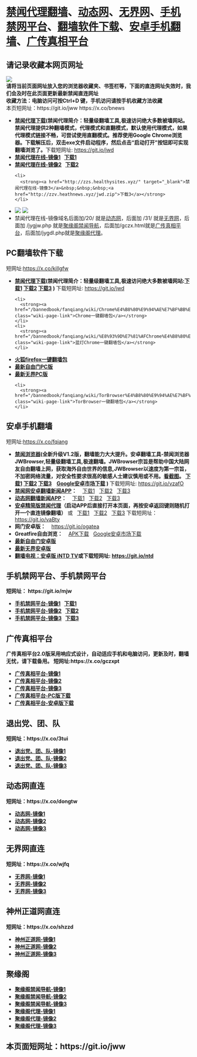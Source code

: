 <h1><a href="#jwproxy">禁闻代理翻墙</a>、<a href="#to-dtw">动态网</a>、<a href="#to-wjw">无界网</a>、<a href="#mobilejinwang">手机禁网平台</a>、<a href="#fanqiangsoft">翻墙软件下载</a>、<a href="#androidfq">安卓手机翻墙</a>、<a href="#gczxpt">广传真相平台</a></h1> 

<h2>请记录收藏本网页网址</h2>
<img src="https://raw.githubusercontent.com/kgfw/fg/master/jw/attation.jpg" /><br/>
<strong>请将当前页面网址放入您的浏览器收藏夹、书签栏等，下面的直连网址失效时，我们会及时在此页面更新最新禁闻直连网址 
<br>收藏方法：电脑访问可按Ctrl+D 键，手机访问请按手机收藏方法收藏</strong>
<br>本页短网址：https://git.io/jww  https://x.co/bnews


<div class="boxed-group-inner wiki-auxiliary-content wiki-auxiliary-content-no-bg">
<a name="jwproxy"></a>
  <ul class="wiki-pages" data-filterable-for="wiki-pages-filter" data-filterable-type="substring">
<li>
      <strong><a href="https://github.com/kgfw/fg/raw/master/jw/jwd.zip">禁闻代理下载</a>(禁闻代理简介：轻量级翻墙工具,极速访问绝大多数被墙网站。禁闻代理提供2种翻墙模式，代理模式和直翻模式，默认使用代理模式，如果代理模式链接不畅，可尝试使用直翻模式。推荐使用Google Chrome浏览器。下载解压后，双击exe文件启动程序，然后点击“启动打开”按钮即可实现翻墙浏览了。</strong>下载短网址:  <a href="https://git.io/jwd">https://git.io/jwd</a>
    </li>


  <li>
      <strong><a href="http://zzz.healthysite.xyz/" target="_blank">禁闻代理在线-镜像1</a>&nbsp;&nbsp;&nbsp;<a href="http://zzs.healthysites.xyz/jwd.zip">下载1</a></strong>
    </li> 
    
 
   <li>
      <strong><a href="http://zzv.heathnews.xyz/" target="_blank">禁闻代理在线-镜像2</a>&nbsp;&nbsp;&nbsp;<a href="http://zzz.healthysite.xyz/jwd.zip">下载2</a></strong>
    </li>     
    
    <li>
      <strong><a href="http://zzs.healthysites.xyz/" target="_blank">禁闻代理在线-镜像3</a>&nbsp;&nbsp;&nbsp;<a href="http://zzv.heathnews.xyz/jwd.zip">下载3</a></strong>
    </li> 



 <li>
 <img src="https://raw.githubusercontent.com/kgfw/fg/master/jw/qr.jpg" /> <img src="https://raw.githubusercontent.com/kgfw/fg/master/jw/jwproxy.jpg" />
    </li>
 <li>
     禁闻代理在线-镜像域名后面加/20/ 就是<a href="http://zzv.heathnews.xyz/20/" target="_blank">动态网</a>，后面加 /31/ 就是<a href="http://zzv.heathnews.xyz/31/" target="_blank">无界网</a>，后面加 /jygjw.php 就是<a href="http://zzv.heathnews.xyz/jygjw.php" target="_blank">聚缘阁禁闻导航</a>，后面加/gczx.html就是<a href="http://zzv.heathnews.xyz/gczx.html" target="_blank">广传真相平台</a>，后面加/jygdl.php就是<a href="http://zzv.heathnews.xyz/jygdl.php" target="_blank">聚缘阁代理</a>。
    </li>
 

  </ul>

</div>

<a name="fanqiangsoft"></a><h2>PC翻墙软件下载</h2>短网址:https://x.co/killgfw
<div class="boxed-group-inner wiki-auxiliary-content wiki-auxiliary-content-no-bg">
  <ul class="wiki-pages" data-filterable-for="wiki-pages-filter" data-filterable-type="substring">

<li>
      <strong><a href="https://github.com/kgfw/fg/raw/master/jw/jwd.zip">禁闻代理下载</a>(禁闻代理简介：轻量级翻墙工具,极速访问绝大多数被墙网站:<a href="http://zzs.healthysites.xyz/jwd.zip">下载1</a> <a href="http://zzz.healthysite.xyz/jwd.zip">下载2</a> <a href="http://zzv.heathnews.xyz/jwd.zip">下载3</a>   ) </strong>下载短网址:  <a href="https://git.io/jwd">https://git.io/jwd</a>
    </li>

 
    <li>
      <strong><a href="/bannedbook/fanqiang/wiki/Chrome%E4%B8%80%E9%94%AE%E7%BF%BB%E5%A2%99%E5%8C%85" class="wiki-page-link">Chrome一键翻墙包</a></strong>
    </li>
    <li>
      <strong><a href="/bannedbook/fanqiang/wiki/%E8%93%9D%E7%81%AFChrome%E4%B8%80%E9%94%AE%E7%BF%BB%E5%A2%99%E5%8C%85" class="wiki-page-link">蓝灯Chrome一键翻墙包</a></strong> 
    </li>
<li>
      <strong><a href="/bannedbook/fanqiang/wiki/%E7%81%AB%E7%8B%90firefox%E4%B8%80%E9%94%AE%E7%BF%BB%E5%A2%99%E5%8C%85" class="wiki-page-link">火狐firefox一键翻墙包</a></strong> 
    </li>  


  
 <li>
      <strong><a href="https://git.io/fgt" target="_blank">最新自由门PC版</a></strong> 
    </li> 


 <li>
      <strong><a href="https://git.io/wj" target="_blank">最新无界PC版</a></strong> 
    </li> 



    <li>
      <strong><a href="/bannedbook/fanqiang/wiki/TorBrowser%E4%B8%80%E9%94%AE%E7%BF%BB%E5%A2%99%E5%8C%85" class="wiki-page-link">TorBrowser一键翻墙包</a></strong> 
    </li>

  </ul>
</div>

<a name="androidfq"></a><h2>安卓手机翻墙</h2>短网址:https://x.co/fqiang
<div class="boxed-group-inner wiki-auxiliary-content wiki-auxiliary-content-no-bg">
  <ul class="wiki-pages" data-filterable-for="wiki-pages-filter" data-filterable-type="substring">

<li>
      <strong><a href="https://raw.githubusercontent.com/kgfw/fg/master/apk/JWBrowser.apk">禁闻浏览器</a>(全新升级V1.2版，翻墙能力大大提升。安卓翻墙工具-禁闻浏览器 JWBrowser,轻量级翻墙工具,极速翻墙。JWBrowser宗旨是帮助中国大陆网友自由翻墙上网，获取海外自由世界的信息,JWBrowser以速度为第一宗旨，不加密网络流量，对安全性要求很高的敏感人士建议慎用或不用。<a href="https://raw.githubusercontent.com/kgfw/fg/master/apk/JWBrowser.jpg" target="_blank">看截图</a>。 <a href="http://zzs.healthysites.xyz/JWBrowser.apk">下载1</a> <a href="http://zzz.healthysite.xyz/JWBrowser.apk">下载2</a> <a href="http://zzv.heathnews.xyz/JWBrowser.apk">下载3</a> &nbsp;&nbsp;&nbsp;<a href="https://play.google.com/store/apps/details?id=jwproxy.browser.bnews" target="_blank">Google安卓市场下载</a>  ) </strong>下载短网址:  <a href="https://git.io/vzafO">https://git.io/vzafO</a>

</li>

 <li>
      <strong><a href="https://github.com/bannedbook/fanqiang/wiki/%E7%A6%81%E9%97%BB%E7%BD%91%E5%AE%89%E5%8D%93%E7%BF%BB%E5%A2%99%E6%96%B0%E9%97%BBAPP" class="wiki-page-link">禁闻网安卓翻墙新闻APP</a>：</strong> &nbsp;&nbsp;&nbsp;<a href="http://zzs.healthysites.xyz/jinwen.apk">下载1</a>&nbsp;&nbsp;&nbsp;<a href="http://zzz.healthysite.xyz/jinwen.apk">下载2</a>&nbsp;&nbsp;&nbsp;<a href="http://zzv.heathnews.xyz/jinwen.apk">下载3</a>
    </li>   
    

 <li>
      <strong><a href="https://github.com/bannedbook/fanqiang/wiki/%E5%8A%A8%E6%80%81%E7%BD%91%E6%96%B0%E9%97%BB-%E5%8A%A8%E6%80%81%E7%BD%91%E7%BF%BB%E5%A2%99-%E5%AE%89%E5%8D%93%E5%BA%94%E7%94%A8" class="wiki-page-link">动态网翻墙新闻APP</a>：</strong> &nbsp;&nbsp;&nbsp;<a href="http://zzs.healthysites.xyz/dweb.apk">下载1</a>&nbsp;&nbsp;&nbsp;<a href="http://zzz.healthysite.xyz/dweb.apk">下载2</a>&nbsp;&nbsp;&nbsp;<a href="http://zzv.heathnews.xyz/dweb.apk">下载3</a>
    </li>     
 <li>
      <strong><a href="https://raw.githubusercontent.com/kgfw/fg/master/apk/jw.apk" target="_blank">安卓精简版禁闻代理</a>（启动APP后直接打开本页面，再按安卓返回键则随机打开一个直连镜像翻墙）</strong> 或&nbsp;&nbsp;&nbsp;<a href="http://zzs.healthysites.xyz/jw.apk">下载1</a>&nbsp;&nbsp;&nbsp;<a href="http://zzz.healthysite.xyz/jw.apk">下载2</a>&nbsp;&nbsp;&nbsp;<a href="http://zzv.heathnews.xyz/jw.apk">下载3</a>  下载短网址：<a href="https://git.io/vaBty">https://git.io/vaBty</a>
    </li> 
 <li>
      <strong>网门安卓版：</strong> &nbsp;&nbsp;&nbsp;<a href="https://git.io/ogatea">https://git.io/ogatea</a>
    </li> 
 <li>
      <strong>Greatfire自由浏览：</strong> &nbsp;&nbsp;&nbsp;<a href="https://github.com/greatfire/z/raw/master/FreeBrowser.apk">APK下载</a>&nbsp;&nbsp;&nbsp;<a href="https://play.google.com/store/apps/details?id=org.greatfire.freebrowser&hl=zh-CN">Google安卓市场下载</a>
    </li> 

 <li>
      <strong><a href="https://git.io/fgma" target="_blank">最新自由门安卓版</a></strong> 
    </li> 
 <li>
      <strong><a href="https://git.io/2S1IBQ" target="_blank">最新无界安卓版</a></strong>
    </li> 


<li>
      <strong><a href="https://github.com/kgfw/fg/raw/master/apk/iNTD_TV.apk">翻墙电视：安卓版 iNTD TV</a>或下载短网址:  <a href="https://git.io/ntd">https://git.io/ntd</a>

</li>


  </ul>
</div>

<h2>手机禁网平台、手机禁网平台</h2><a name="mobilejinwang"></a> 短网址： https://git.io/mjw
<div class="boxed-group-inner wiki-auxiliary-content wiki-auxiliary-content-no-bg">
  <ul class="wiki-pages" data-filterable-for="wiki-pages-filter" data-filterable-type="substring">
    <li>
      <strong><a href="http://zzs.healthysites.xyz/1/" target="_blank">手机禁网平台-镜像1</a>&nbsp;&nbsp;&nbsp;<a href="http://zzs.healthysites.xyz/jinwen.apk">下载1</a></strong>
    </li>
    <li>
      <strong><a href="http://zzz.healthysite.xyz/1/" target="_blank">手机禁网平台-镜像2</a>&nbsp;&nbsp;&nbsp;<a href="http://zzz.healthysite.xyz/jinwen.apk">下载2</a></strong>
    </li>
    <li>
      <strong><a href="http://zzv.heathnews.xyz/1/" target="_blank">手机禁网平台-镜像3</a>&nbsp;&nbsp;&nbsp;<a href="http://zzv.heathnews.xyz/jinwen.apk">下载3</a></strong>
    </li>
  </ul>
</div>

<h2>广传真相平台</h2><a name="gczxpt"></a>
<div class="boxed-group-inner wiki-auxiliary-content wiki-auxiliary-content-no-bg">
广传真相平台2.0版采用响应式设计，自动适应手机和电脑访问，更新及时，翻墙无忧，请下载备用。 短网址:https://x.co/gczxpt
  <ul class="wiki-pages" data-filterable-for="wiki-pages-filter" data-filterable-type="substring">
    <li>
      <strong><a href="http://zzs.healthysites.xyz/gczx.html" class="wiki-page-link" target="_blank">广传真相平台-镜像1</a></strong>
    </li>
    <li>
      <strong><a href="http://zzz.healthysite.xyz/gczx.html" class="wiki-page-link" target="_blank">广传真相平台-镜像2</a></strong>
    </li>
    <li>
      <strong><a href="http://zzv.heathnews.xyz/gczx.html" class="wiki-page-link" target="_blank">广传真相平台-镜像3</a></strong>
    </li>
  <li>
      <strong><a href="http://zzz.healthysite.xyz/wstp.zip" class="wiki-page-link" target="_blank">广传真相平台-PC版下载</a></strong>
    </li>
  <li>
      <strong><a href="http://zzz.healthysite.xyz/wstp.apk" class="wiki-page-link" target="_blank">广传真相平台-安卓版下载</a></strong>
    </li>
  </ul>
</div>

<h2>退出党、团、队</h2><a name="3tui"></a>短网址：https://x.co/3tui
<div class="boxed-group-inner wiki-auxiliary-content wiki-auxiliary-content-no-bg">
  <ul class="wiki-pages" data-filterable-for="wiki-pages-filter" data-filterable-type="substring">
    <li>
      <strong><a href="http://zzs.healthysites.xyz/98/" class="wiki-page-link" target="_blank">退出党、团、队-镜像1</a></strong>
    </li>
    <li>
      <strong><a href="http://zzz.healthysite.xyz/98/" class="wiki-page-link" target="_blank">退出党、团、队-镜像2</a></strong>
    </li>
    <li>
      <strong><a href="http://zzv.heathnews.xyz/98/" class="wiki-page-link" target="_blank">退出党、团、队-镜像3</a></strong>
    </li>
  </ul>
</div>

<h2>动态网直连</h2><a name="to-dtw"></a> 短网址：https://x.co/dongtw
<div class="boxed-group-inner wiki-auxiliary-content wiki-auxiliary-content-no-bg">
  <ul class="wiki-pages" data-filterable-for="wiki-pages-filter" data-filterable-type="substring">
    <li>
      <strong><a href="http://zzz.healthysite.xyz/20/" class="wiki-page-link" target="_blank">动态网-镜像1</a></strong>
    </li>
    <li>
      <strong><a href="http://zzv.heathnews.xyz/20/" class="wiki-page-link" target="_blank">动态网-镜像2</a></strong>
    </li>
    <li>
      <strong><a href="http://zzs.healthysites.xyz/20/" class="wiki-page-link" target="_blank">动态网-镜像3</a></strong>
    </li>
  </ul>
</div>

<h2>无界网直连</h2><a name="to-wjw"></a>短网址：https://x.co/wjfq
<div class="boxed-group-inner wiki-auxiliary-content wiki-auxiliary-content-no-bg">
  <ul class="wiki-pages" data-filterable-for="wiki-pages-filter" data-filterable-type="substring">
    <li>
      <strong><a href="http://zzs.healthysites.xyz/31/" class="wiki-page-link" target="_blank">无界网-镜像1</a></strong>
    </li>
    <li>
      <strong><a href="http://zzz.healthysite.xyz/31/" class="wiki-page-link" target="_blank">无界网-镜像2</a></strong>
    </li>
    <li>
      <strong><a href="http://zzv.heathnews.xyz/31/" class="wiki-page-link" target="_blank">无界网-镜像3</a></strong>
    </li>
  </ul>
</div>

<h2>神州正道网直连</h2><a name="toszzd"></a> 短网址：https://x.co/shzzd
<div class="boxed-group-inner wiki-auxiliary-content wiki-auxiliary-content-no-bg">
  <ul class="wiki-pages" data-filterable-for="wiki-pages-filter" data-filterable-type="substring">
    <li>
      <strong><a href="http://zzs.healthysites.xyz/18/" class="wiki-page-link" target="_blank">神州正道网-镜像1</a></strong>
    </li>
    <li>
      <strong><a href="http://zzz.healthysite.xyz/18/" class="wiki-page-link" target="_blank">神州正道网-镜像2</a></strong>
    </li>
    <li>
      <strong><a href="http://zzv.heathnews.xyz/18/" class="wiki-page-link" target="_blank">神州正道网-镜像3</a></strong>
    </li>
  </ul>
</div>

<h2>聚缘阁</h2><a name="to-juyuange"></a>
<div class="boxed-group-inner wiki-auxiliary-content wiki-auxiliary-content-no-bg">
  <ul class="wiki-pages" data-filterable-for="wiki-pages-filter" data-filterable-type="substring">
    <li>
      <strong><a href="http://zzs.healthysites.xyz/jygjw.php" class="wiki-page-link" target="_blank">聚缘阁禁闻导航-镜像1</a></strong>
    </li>
    <li>
      <strong><a href="http://zzz.healthysite.xyz/jygjw.php" class="wiki-page-link" target="_blank">聚缘阁禁闻导航-镜像2</a></strong>
    </li>
    <li>
      <strong><a href="http://zzv.heathnews.xyz/jygjw.php" class="wiki-page-link" target="_blank">聚缘阁禁闻导航-镜像3</a></strong>
    </li>


 <li>
      <strong><a href="http://zzs.healthysites.xyz/jygdl.php" class="wiki-page-link" target="_blank">聚缘阁代理-镜像1</a></strong>
    </li>
    <li>
      <strong><a href="http://zzz.healthysite.xyz/jygdl.php" class="wiki-page-link" target="_blank">聚缘阁代理-镜像2</a></strong>
    </li>
    <li>
      <strong><a href="http://zzv.heathnews.xyz/jygdl.php" class="wiki-page-link" target="_blank">聚缘阁代理-镜像3</a></strong>
    </li>

  </ul>
</div>

<h2>
本页面短网址：https://git.io/jww
</h2>
